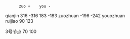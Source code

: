           zuo +    you -
qianjin   316      -316     183        -183
zuozhuan   -196     -242
youozhuan         
ruijiao     90    123


3号节点  70    100
